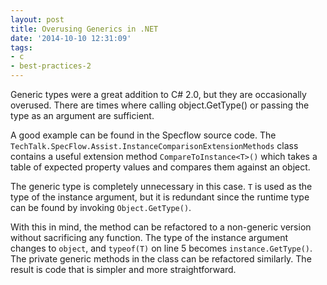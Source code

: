 ```yaml
---
layout: post
title: Overusing Generics in .NET
date: '2014-10-10 12:31:09'
tags:
- c
- best-practices-2
---
```


Generic types were a great addition to C# 2.0, but they are occasionally overused. There are times where calling object.GetType() or passing the type as an argument are sufficient.

A good example can be found in the Specflow source code. The `TechTalk.SpecFlow.Assist.InstanceComparisonExtensionMethods` class contains a useful extension method `CompareToInstance<T>()` which takes a table of expected property values and compares them against an object.

<script src="https://gist.github.com/joebuschmann/0efa93da64b19e6c2576.js"></script>

The generic type is completely unnecessary in this case. `T` is used as the type of the instance argument, but it is redundant since the runtime type can be found by invoking `Object.GetType()`.

With this in mind, the method can be refactored to a non-generic version without sacrificing any function. The type of the instance argument changes to `object`, and `typeof(T)` on line 5 becomes `instance.GetType()`. The private generic methods in the class can be refactored similarly. The result is code that is simpler and more straightforward.

<script src="https://gist.github.com/joebuschmann/16035ad4645574c39519.js"></script>
